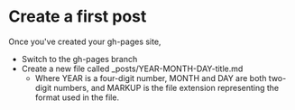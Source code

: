 ---
---
# Create a first post

Once you've created your gh-pages site,

* Switch to the gh-pages branch
* Create a new file called _posts/YEAR-MONTH-DAY-title.md
  * Where YEAR is a four-digit number, MONTH and DAY are both two-digit numbers, and MARKUP is the file extension representing the format used in the file.
  
